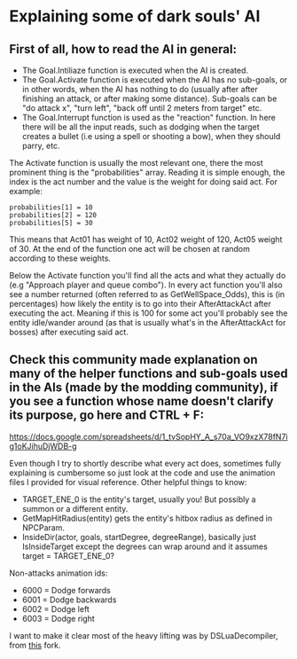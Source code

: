 # Explaining some of dark souls' AI

## First of all, how to read the AI in general: 

- The Goal.Intiliaze function is executed when the AI is created.
- The Goal.Activate function is executed when the AI has no sub-goals, or in other words, when the AI has nothing to do (usually after after finishing an attack, or after making some distance). 
Sub-goals can be "do attack x", "turn left", "back off until 2 meters from target" etc.
- The Goal.Interrupt function is used as the "reaction" function. In here there will be all the input reads, such as dodging when the target creates a bullet (i.e using a spell or shooting a bow), when they should parry, etc.


The Activate function is usually the most relevant one, there the most prominent thing is the "probabilities" array. 
Reading it is simple enough, the index is the act number and the value is the weight for doing said act.
For example:
```
probabilities[1] = 10
probabilities[2] = 120
probabilities[5] = 30
```
This means that Act01 has weight of 10, Act02 weight of 120, Act05 weight of 30. At the end of the function one act will be chosen at random according to these weights.


Below the Activate function you'll find all the acts and what they actually do (e.g "Approach player and queue combo").
In every act function you'll also see a number returned (often referred to as GetWellSpace_Odds), this is (in percentages) how likely the entity is to go into their AfterAttackAct after executing the act.
Meaning if this is 100 for some act you'll probably see the entity idle/wander around (as that is usually what's in the AfterAttackAct for bosses) after executing said act.


## Check this community made explanation on many of the helper functions and sub-goals used in the AIs (made by the modding community), if you see a function whose name doesn't clarify its purpose, go here and CTRL + F:
https://docs.google.com/spreadsheets/d/1_tvSopHY_A_s70a_VO9xzX78fN7ig1oKJihuDjWDB-g


Even though I try to shortly describe what every act does, sometimes fully explaining is cumbersome so just look at the code and use the animation files I provided for visual reference.
Other helpful things to know:
- TARGET_ENE_0 is the entity's target, usually you! But possibly a summon or a different entity.
- GetMapHitRadius(entity) gets the entity's hitbox radius as defined in NPCParam.
- InsideDir(actor, goals, startDegree, degreeRange), basically just IsInsideTarget except the degrees can wrap around and it assumes target = TARGET_ENE_0?


Non-attacks animation ids:
- 6000 = Dodge forwards
- 6001 = Dodge backwards
- 6002 = Dodge left
- 6003 = Dodge right

I want to make it clear most of the heavy lifting was by DSLuaDecompiler, from [this](https://github.com/nex3/DSLuaDecompiler) fork.
